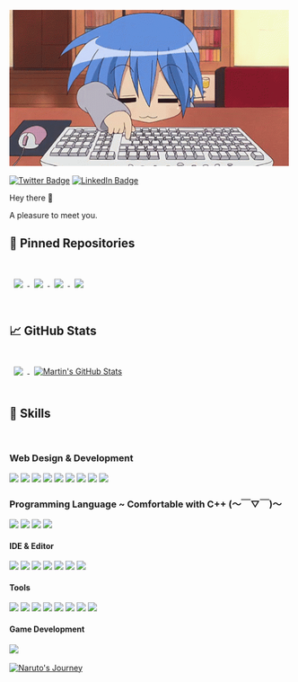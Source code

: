 ![GitHub Banner](./assets/im-bored.gif)


[![Twitter Badge](https://img.shields.io/badge/Medium-Profile-informational?style=flat&logo=medium&logoColor=white&color=1CA2F1)](https://medium.com/@mehediishere)
[![LinkedIn Badge](https://img.shields.io/badge/LinkedIn-Profile-informational?style=flat&logo=linkedin&logoColor=white&color=0D76A8)](https://www.linkedin.com/in/mh-mehedi-hasan/)

Hey there 👋

A pleasure to meet you.

## 📌 Pinned Repositories

<br>

<a href="https://github.com/mehediishere/Backend_Web_development">
  <img align="center" style="margin:1rem 0.5rem" src="https://github-readme-stats.vercel.app/api/pin/?username=mehediishere&repo=backend_Web_development&title_color=ffffff&text_color=c9cacc&icon_color=4AB197&bg_color=1A2B34" />
</a>

<a href="https://github.com/mehediishere/Linux">
  <img align="center" style="margin:0.5rem" src="https://github-readme-stats.vercel.app/api/pin/?username=mehediishere&repo=linux&title_color=ffffff&text_color=c9cacc&icon_color=4AB197&bg_color=1A2B34" />
</a>

<a href="https://github.com/mehediishere/Competitive-Programming">
  <img align="center" style="margin:0.5rem" src="https://github-readme-stats.vercel.app/api/pin/?username=mehediishere&repo=Competitive-Programming&title_color=ffffff&text_color=c9cacc&icon_color=4AB197&bg_color=1A2B34" />
</a>

<a href="https://github.com/mehediishere/Data-Mining-_Market-Basket-Analysis">
  <img align="center" style="margin:0.5rem" src="https://github-readme-stats.vercel.app/api/pin/?username=mehediishere&repo=Data-Mining-_Market-Basket-Analysis&title_color=ffffff&text_color=c9cacc&icon_color=4AB197&bg_color=1A2B34" />
</a>

<br>
<br>

## &#x1f4c8; GitHub Stats

<br>

<a href="https://github.com/mehediishere">
  <img align="center" style="margin:0.5rem" src="https://github-readme-stats.vercel.app/api/top-langs/?username=mehediishere&hide=html,css&title_color=ffffff&text_color=c9cacc&icon_color=4AB197&bg_color=1A2B34" />
</a>

<a href="https://github.com/mehediishere">
  <img align="center" style="margin:0.5rem" src="https://github-readme-stats.vercel.app/api?username=mehediishere&show_icons=true&line_height=27&count_private=true&title_color=ffffff&text_color=c9cacc&icon_color=4AB097&bg_color=1A2B34" alt="Martin's GitHub Stats" />
</a>

<br>
<br>

## 💼 Skills

<br />

### Web Design & Development

![](https://img.shields.io/badge/FrontEnd-CSS-informational?style=flat&logo=css3&logoColor=white&color=4AB197)
![](https://img.shields.io/badge/FrontEnd-HTML-informational?style=flat&logo=html5&logoColor=white&color=4AB197)
![](https://img.shields.io/badge/FrontEnd-Bootstrap-informational?style=flat&logo=Bootstrap&logoColor=white&color=4AB197)
![](https://img.shields.io/badge/FrontEnd-JavaScript-informational?style=flat&logo=JavaScript&logoColor=white&color=4AB197)
![](https://img.shields.io/badge/FrontEnd-Jquery-informational?style=flat&logo=Jquery&logoColor=white&color=4AB197)
![](https://img.shields.io/badge/Framework-Vue.js-informational?style=flat&logo=vue-dot-js&logoColor=white&color=4AB197)
![](https://img.shields.io/badge/BackEnd-php-informational?style=flat&logo=php&logoColor=white&color=4AB197)
![](https://img.shields.io/badge/BackEnd-MySQL-informational?style=flat&logo=MySQL&logoColor=white&color=4AB197)
![](https://img.shields.io/badge/FTP-FileZilla-informational?style=flat&logo=filezilla&logoColor=white&color=4AB197)


### Programming Language ~ Comfortable with  C++ (～￣▽￣)～
![](https://img.shields.io/badge/Code-C++-informational?style=flat&logo=c&logoColor=white&color=4AB197)
![](https://img.shields.io/badge/Code-CSharp-informational?style=flat&logo=C-Sharp&logoColor=white&color=4AB197)
![](https://img.shields.io/badge/Code-Java-informational?style=flat&logo=Java&logoColor=white&color=4AB197)
![](https://img.shields.io/badge/Code-Python-informational?style=flat&logo=Python&logoColor=white&color=4AB197)
#### IDE & Editor
![](https://img.shields.io/badge/IDE-ApacheNetBeans-informational?style=flat&logo=Apache-NetBeans-IDE&logoColor=white&color=4AB197) 
![](https://img.shields.io/badge/IDE-CodeBlocks-informational?style=flat&logo=Code-Blocks&logoColor=white&color=4AB197)
![](https://img.shields.io/badge/IDE-VisualStudio-informational?style=flat&logo=visual-studio&logoColor=white&color=4AB197)
![](https://img.shields.io/badge/IDE-Spyder-informational?style=flat&logo=spyder-ide&logoColor=white&color=4AB197)
![](https://img.shields.io/badge/IDE-Jupyter-informational?style=flat&logo=jupyter&logoColor=white&color=4AB197)
![](https://img.shields.io/badge/Editor-VisualStudioCode-informational?style=flat&logo=visual-studio-code&logoColor=white&color=4AB197)
![](https://img.shields.io/badge/Editor-Atom-informational?style=flat&logo=atom&logoColor=white&color=4AB197)

#### Tools

![](https://img.shields.io/badge/OS-Parrot_OS-informational?style=flat&logo=linux&logoColor=white&color=4AB197)
![](https://img.shields.io/badge/OS-Kali_Linux-informational?style=flat&logo=kali-linux&logoColor=white&color=4AB197)
![](https://img.shields.io/badge/Tools-NPM-informational?style=flat&logo=npm&logoColor=white&color=4AB197)
![](https://img.shields.io/badge/Tools-Photoshop-informational?style=flat&logo=Adobe-Photoshop&logoColor=white&color=4AB197)
![](https://img.shields.io/badge/Tools-Bootstrap_Studio-informational?style=flat&logo=bootstrap&logoColor=white&color=4AB197)
![](https://img.shields.io/badge/Tools-Git-informational?style=flat&logo=git&logoColor=white&color=4AB197)
![](https://img.shields.io/badge/Tools-GitHub-informational?style=flat&logo=GitHub&logoColor=white&color=4AB197)
![](https://img.shields.io/badge/VirtualMachine-VMware-informational?style=flat&logo=vmware&logoColor=white&color=4AB197)

#### Game Development

![](https://img.shields.io/badge/Game-Unity_Game_Engine-informational?style=flat&logo=Unity&logoColor=white&color=4AB197)

[![Naruto's Journey](./assets/Naruto'sJourney.gif)](https://youtu.be/VQHGMg2RmG0)

<br>

